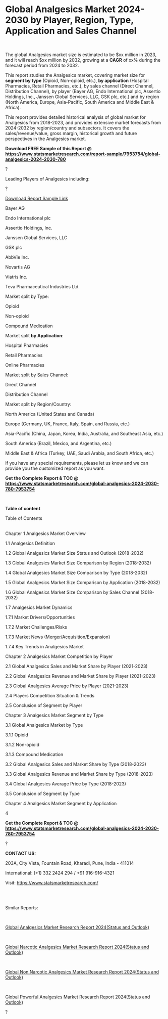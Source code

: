 <h1>Global Analgesics Market 2024-2030 by Player, Region, Type, Application and Sales Channel</h1><br/><p>The global Analgesics market size is estimated to be $xx million in 2023, and it will reach $xx million by 2032, growing at a <strong>CAGR</strong> of xx% during the forecast period from 2024 to 2032.</p>
 
 
 
 <p>This report studies the Analgesics market, covering market size for <strong>segment by type</strong> (Opioid, Non-opioid, etc.), <strong>by application</strong> (Hospital Pharmacies, Retail Pharmacies, etc.), by sales channel (Direct Channel, Distribution Channel), by player (Bayer AG, Endo International plc, Assertio Holdings, Inc., Janssen Global Services, LLC, GSK plc, etc.) and by region (North America, Europe, Asia-Pacific, South America and Middle East & Africa).</p>
 
 
 
 <p>This report provides detailed historical analysis of global market for Analgesics from 2018-2023, and provides extensive market forecasts from 2024-2032 by region/country and subsectors. It covers the sales/revenue/value, gross margin, historical growth and future perspectives in the Analgesics market.</p>
 
 
 
 <div><b>Download FREE Sample of this Report @ <a href="https://www.statsmarketresearch.com/download-free-sample/7953754/global-analgesics-2024-2030-780">https://www.statsmarketresearch.com/report-sample/7953754/global-analgesics-2024-2030-780</a></b></div>
 
 
 
 <p>? </p>
 
 
 
 <p>Leading Players of Analgesics including:</p>
 
 
 
 <p>? </p>
 
 
 
 <p><a href="https://www.statsmarketresearch.com/download-free-sample/7953754/global-analgesics-2024-2030-780">Download Report Sample Link</a></p>
 
 
 
 <p>Bayer AG</p>
 
 
 
 <p>Endo International plc</p>
 
 
 
 <p>Assertio Holdings, Inc.</p>
 
 
 
 <p>Janssen Global Services, LLC</p>
 
 
 
 <p>GSK plc</p>
 
 
 
 <p>AbbVie Inc.</p>
 
 
 
 <p>Novartis AG</p>
 
 
 
 <p>Viatris Inc.</p>
 
 
 
 <p>Teva Pharmaceutical Industries Ltd.</p>
 
 
 
 <p>Market split by Type:</p>
 
 
 
 <p>Opioid</p>
 
 
 
 <p>Non-opioid</p>
 
 
 
 <p>Compound Medication</p>
 
 
 
 <p>Market split <strong>by Application</strong>:</p>
 
 
 
 <p>Hospital Pharmacies</p>
 
 
 
 <p>Retail Pharmacies</p>
 
 
 
 <p>Online Pharmacies</p>
 
 
 
 <p>Market split by Sales Channel:</p>
 
 
 
 <p>Direct Channel</p>
 
 
 
 <p>Distribution Channel</p>
 
 
 
 <p>Market split by Region/Country:</p>
 
 
 
 <p>North America (United States and Canada)</p>
 
 
 
 <p>Europe (Germany, UK, France, Italy, Spain, and Russia, etc.)</p>
 
 
 
 <p>Asia-Pacific (China, Japan, Korea, India, Australia, and Southeast Asia, etc.)</p>
 
 
 
 <p>South America (Brazil, Mexico, and Argentina, etc.)</p>
 
 
 
 <p>Middle East & Africa (Turkey, UAE, Saudi Arabia, and South Africa, etc.)</p>
 
 
 
 <p>If you have any special requirements, please let us know and we can provide you the customized report as you want.</p>
 
 
 
 <div><b>Get the Complete Report & TOC @ <a href="https://www.statsmarketresearch.com/global-analgesics-2024-2030-780-7953754">https://www.statsmarketresearch.com/global-analgesics-2024-2030-780-7953754</a></b></div>
 
 
 
 <p><br />
 
 <b>Table of content</b></p>
 
 
 
 <p>Table of Contents<br />
 
 <br />
 
 Chapter 1 Analgesics Market Overview<br />
 
 1.1 Analgesics Definition<br />
 
 1.2 Global Analgesics Market Size Status and Outlook (2018-2032)<br />
 
 1.3 Global Analgesics Market Size Comparison by Region (2018-2032)<br />
 
 1.4 Global Analgesics Market Size Comparison by Type (2018-2032)<br />
 
 1.5 Global Analgesics Market Size Comparison by Application (2018-2032)<br />
 
 1.6 Global Analgesics Market Size Comparison by Sales Channel (2018-2032)<br />
 
 1.7 Analgesics Market Dynamics<br />
 
 1.7.1 Market Drivers/Opportunities<br />
 
 1.7.2 Market Challenges/Risks<br />
 
 1.7.3 Market News (Merger/Acquisition/Expansion)<br />
 
 1.7.4 Key Trends in Analgesics Market<br />
 
 Chapter 2 Analgesics Market Competition by Player<br />
 
 2.1 Global Analgesics Sales and Market Share by Player (2021-2023)<br />
 
 2.2 Global Analgesics Revenue and Market Share by Player (2021-2023)<br />
 
 2.3 Global Analgesics Average Price by Player (2021-2023)<br />
 
 2.4 Players Competition Situation & Trends<br />
 
 2.5 Conclusion of Segment by Player<br />
 
 Chapter 3 Analgesics Market Segment by Type<br />
 
 3.1 Global Analgesics Market by Type<br />
 
 3.1.1 Opioid<br />
 
 3.1.2 Non-opioid<br />
 
 3.1.3 Compound Medication<br />
 
 3.2 Global Analgesics Sales and Market Share by Type (2018-2023)<br />
 
 3.3 Global Analgesics Revenue and Market Share by Type (2018-2023)<br />
 
 3.4 Global Analgesics Average Price by Type (2018-2023)<br />
 
 3.5 Conclusion of Segment by Type<br />
 
 Chapter 4 Analgesics Market Segment by Application<br />
 
 4</p>
 
 
 
 <div><b>Get the Complete Report & TOC @ <a href="https://www.statsmarketresearch.com/global-analgesics-2024-2030-780-7953754">https://www.statsmarketresearch.com/global-analgesics-2024-2030-780-7953754</a></b></div>
 
 
 
 <p>? </p>
 
 
 
 <p><b>CONTACT US:</b><br />
 
 203A, City Vista, Fountain Road, Kharadi, Pune, India - 411014<br />
 
 International: (+1) 332 2424 294 / +91 916-916-4321<br />
 
 Visit: <a href="https://www.statsmarketresearch.com/">https://www.statsmarketresearch.com/</a><br />
 
 <br />
 
 <br />
 
 Similar Reports:<br />
 
 <br />
 
 <a href="https://www.statsmarketresearch.com/global-analgesics-2024-772-7984032">Global Analgesics Market Research Report 2024(Status and Outlook)</a><br />
 
 <br />
 
 <a href="https://www.statsmarketresearch.com/global-narcotic-analgesics-2024-402-7982471">Global Narcotic Analgesics Market Research Report 2024(Status and Outlook)</a><br />
 
 <br />
 
 <a href="https://www.statsmarketresearch.com/global-non-narcotic-analgesics-2024-643-7982472">Global Non Narcotic Analgesics Market Research Report 2024(Status and Outlook)</a><br />
 
 <br />
 
 <a href="https://www.statsmarketresearch.com/global-powerful-analgesics-2024-925-7980383">Global Powerful Analgesics Market Research Report 2024(Status and Outlook)</a><br />
 
 ? </p>